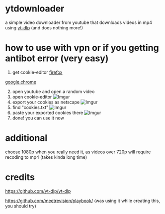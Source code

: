 # ytdownloader
a simple video downloader from youtube that downloads videos in mp4 using [yt-dlp](https://github.com/yt-dlp/yt-dlp) (and does nothing more!)
# how to use with vpn or if you getting antibot error (very easy)
1. get cookie-editor
[firefox](https://addons.mozilla.org/en-US/firefox/addon/cookie-editor/)

[google chrome](https://chromewebstore.google.com/detail/cookie-editor/hlkenndednhfkekhgcdicdfddnkalmdm?pli=1)

2. open youtube and open a random video
3. open cookie-editor
![Imgur](https://i.imgur.com/N2JeX0S.png)
4. export your cookies as netscape
![Imgur](https://i.imgur.com/2DviUFR.png)
5. find "cookies.txt"
![Imgur](https://i.imgur.com/omv1MRC.png)
6. paste your exported cookies there
![Imgur](https://i.imgur.com/UepHKZa.png)
7. done! you can use it now
# additional
choose 1080p when you really need it, as videos over 720p will require recoding to mp4 (takes kinda long time)
# credits
https://github.com/yt-dlp/yt-dlp

https://github.com/meetrevision/playbook/ (was using it while creating this, you should try)

